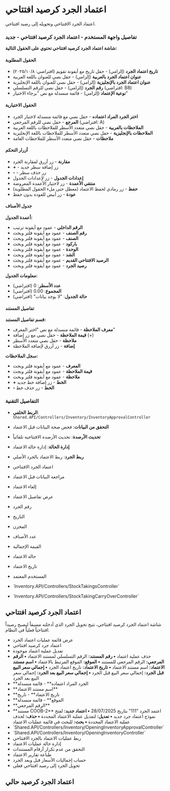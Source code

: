 # اعتماد الجرد كرصيد افتتاحي
اعتماد الجرد الافتتاحي وتحويله إلى رصيد افتتاحي.

### تفاصيل واجهة المستخدم - اعتماد الجرد كرصيد افتتاحي - جديد
**شاشة اعتماد الجرد كرصيد افتتاحي تحتوي على الحقول التالية:**

#### الحقول المطلوبة
- **تاريخ اعتماد الجرد** (إلزامي) - حقل تاريخ مع أيقونة تقويم (افتراضي: ٢٠٢٥/١٠/٨)
- **عنوان اعتماد الجرد بالعربية** (إلزامي) - حقل نصي للعنوان باللغة العربية
- **عنوان اعتماد الجرد بالإنجليزية** (إلزامي) - حقل نصي للعنوان باللغة الإنجليزية
- **رقم الجرد** (إلزامي) - حقل نصي للرقم التسلسلي (افتراضي: B8)
- **نوعية الإعتماد** (إلزامي) - قائمة منسدلة مع نص "برجاء الاختيار"

#### الحقول الاختيارية
- **اختر الجرد المراد اعتماده** - حقل نصي مع قائمة منسدلة لاختيار الجرد
- **المرجع** - حقل نصي للرقم المرجعي (افتراضي: A)
- **الملاحظات بالعربية** - حقل نصي متعدد الأسطر للملاحظات باللغة العربية
- **الملاحظات بالإنجليزية** - حقل نصي متعدد الأسطر للملاحظات باللغة الإنجليزية
- **ملاحظات** - حقل نصي متعدد الأسطر للملاحظات العامة

#### أزرار التحكم
- **مقارنة** - زر أزرق لمقارنة الجرد
- **+** - زر إضافة سطر جديد
- **-** - زر حذف سطر
- **إعدادات الجدول** - زر لإعدادات الجدول
- **منتقي الأعمدة** - زر لاختيار الأعمدة المعروضة
- **حفظ** - زر رمادي لحفظ الاعتماد (معطل حتى ملء الحقول المطلوبة)
- **عودة** - زر أبيض للعودة بدون حفظ

#### جدول الأصناف
**أعمدة الجدول:**
- **الرقم الداخلي** - عمود مع أيقونة ترتيب
- **رقم الصنف** - عمود مع أيقونة فلتر وبحث
- **الصنف** - عمود مع أيقونة فلتر وبحث
- **باركود** - عمود مع أيقونة فلتر وبحث
- **الوحدة** - عمود مع أيقونة فلتر وبحث
- **الشد** - عمود مع أيقونة فلتر وبحث
- **الرصيد الافتتاحي القديم** - عمود مع أيقونة فلتر وبحث
- **رصيد الجرد** - عمود مع أيقونة فلتر وبحث

**معلومات الجدول:**
- **عدد الأسطر**: 0 (افتراضي)
- **المجموع**: 0.00 (افتراضي)
- **حالة الجدول**: "لا يوجد بيانات" (افتراضي)

#### تفاصيل المستند
**قسم تفاصيل المستند:**
- **معرف الملاحظة** - قائمة منسدلة مع نص "اختر المعرف"
- **قيمة الملاحظة** - حقل نصي مع زر إضافة (+)
- **ملاحظة** - حقل نصي متعدد الأسطر
- **إضافة** - زر أزرق لإضافة الملاحظة

**سجل الملاحظات:**
- **المعرف** - عمود مع أيقونة فلتر وبحث
- **قيمة الملاحظة** - عمود مع أيقونة فلتر وبحث
- **ملاحظة** - عمود مع أيقونة فلتر وبحث
- **+ الخط** - زر إضافة خط جديد
- **- الخط** - زر حذف خط

### التفاصيل التقنية
- **الربط الخلفي**: `Shared.API/Controllers/Inventory/InventoryApprovalController`
- **التحقق من البيانات**: فحص صحة البيانات قبل الاعتماد
- **تحديث الأرصدة**: تحديث الأرصدة الافتتاحية تلقائياً
- **إدارة الحالة**: إدارة حالة الاعتماد
- **ربط الجرد**: ربط الاعتماد بالجرد الأصلي

- اعتماد الجرد الافتتاحي
- مراجعة البيانات قبل الاعتماد
- إلغاء الاعتماد
- عرض تفاصيل الاعتماد
- رقم الجرد
- التاريخ
- المخزن
- عدد الأصناف
- القيمة الإجمالية
- حالة الاعتماد
- تاريخ الاعتماد
- المستخدم المعتمد
- \`Inventory.API/Controllers/StockTakingsController\`
- \`Inventory.API/Controllers/StockTakingCarryOverController\`
## اعتماد الجرد كرصيد افتتاحي
شاشة اعتماد الجرد كرصيد افتتاحي، تتيح تحويل الجرد الذي أدخلته مسبقاً
ليصبح رصيداً افتتاحياً فعلياً في النظام.
- عرض قائمة عمليات اعتماد الجرد
- اعتماد جرد كرصيد افتتاحي
- تعديل عملية اعتماد موجودة
- حذف عملية اعتماد
**• رقم المستند:** الرقم التسلسلي لمستند الاعتماد
**• الرقم المرجعي:** الرقم المرجعي للمستند
**• الموقع:** الموقع المرتبط بالاعتماد
**• اسم مستند الاعتماد:** اسم مستند الاعتماد
**• تاريخ الاعتماد:** تاريخ اعتماد الجرد
**• إجمالي سعر البيع قبل الجرد:** إجمالي سعر البيع قبل الجرد
**• إجمالي سعر البيع بعد الجرد:** إجمالي سعر البيع بعد الجرد
- \*\*الجرد المراد اعتماده\*\*  - قائمة منسدلة
- \*\*اسم مستند الاعتماد\*\* 
- \*\*تاريخ الاعتماد\*\*  - تاريخ
- \*\*الموقع\*\*  - قائمة منسدلة
- \*\*الرقم المرجعي\*\* 
- \*\*مستند COOB-2\*\* اعتمد الجرد \"111\" بتاريخ 28/07/2025
**• اعتماد جديد:** لفتح نموذج اعتماد جرد جديد
**• تعديل:** لتعديل عملية الاعتماد المحددة
**• حذف:** لحذف عملية الاعتماد المحددة
**• بحث:** للبحث في قائمة عمليات الاعتماد
- \`Shared.API/Controllers/Inventory/OpeningInventoryApprovalController\`
- \`Shared.API/Controllers/Inventory/OpeningInventoryController\`
- ربط عمليات الاعتماد بالجرد الافتتاحي
- إدارة حالة عمليات الاعتماد
- التحقق من عدم تكرار أرقام المستندات
- طباعة تقارير الاعتماد
- حساب إجماليات الأسعار قبل وبعد الجرد
- تحويل الجرد إلى رصيد افتتاحي فعلي
## اعتماد الجرد كرصيد حالي

